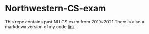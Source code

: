 # Northwestern-CS-exam

This repo contains past NU CS exam from 2019~2021
There is also a markdown version of my code [link](https://hackmd.io/@jlh9vYnXSdKPtbEY1GbzTg/BJ8S5Jta9).
